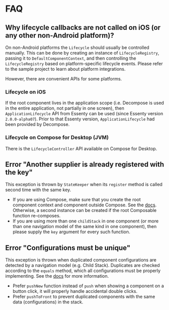 # FAQ

## Why lifecycle callbacks are not called on iOS (or any other non-Android platform)?

On non-Android platforms the `Lifecycle` should usually be controlled manually. This can be done by creating an instance of `LifecycleRegistry`, passing it to `DefaultComponentContext`, and then controlling the `LifecycleRegistry` based on platform-specific lifecycle events. Please refer to the sample project to learn about platform integrations.

However, there are convenient APIs for some platforms.

### Lifecycle on iOS

If the root component lives in the application scope (i.e. Decompose is used in the entire application, not partially in one screen), then `ApplicationLifecycle` API from Essenty can be used (since Essenty version `2.0.0-alpha07`). Prior to that Essenty version, `ApplicationLifecycle` had been provided by Decompose.

### Lifecycle on Compose for Desktop (JVM)

There is the `LifecycleController` API available on Compose for Desktop.

## Error "Another supplier is already registered with the key"

This exception is thrown by `StateKeeper` when its `register` method is called second time with the same key.

- If you are using Compose, make sure that you create the root component context and component outside Compose. See the [docs](component/overview.md#root-componentcontext). Otherwise, a second instance can be created if the root Composable function re-composes.
- If you are using more than one `childStack` in one component (or more than one navigation model of the same kind in one component), then please supply the `key` argument for every such function.

## Error "Configurations must be unique"

This exception is thrown when duplicated component configurations are detected by a navigation model (e.g. Child Stack). Duplicates are checked according to the `equals` method, which all configurations must be properly implementing. See the [docs](navigation/overview.md#component-configurations-and-child-factories) for more information.

- Prefer `pushNew` function instead of `push` when showing a component on a button click, it will properly handle accidental double clicks.
- Prefer `pushToFront` to prevent duplicated components with the same data (configurations) in the stack.
